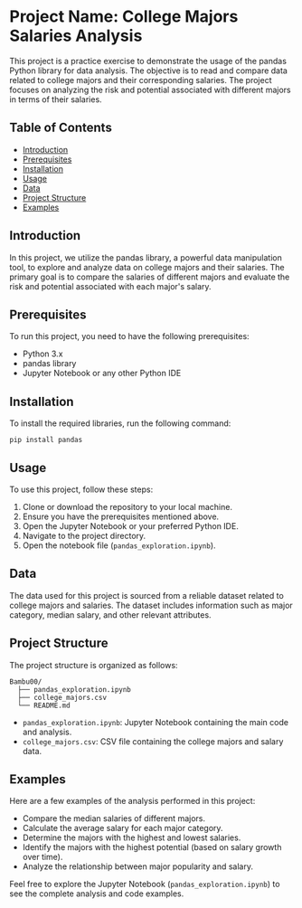 # Project Name: College Majors Salaries Analysis

This project is a practice exercise to demonstrate the usage of the pandas Python library for data analysis. The objective is to read and compare data related to college majors and their corresponding salaries. The project focuses on analyzing the risk and potential associated with different majors in terms of their salaries.

## Table of Contents

- [Introduction](#introduction)
- [Prerequisites](#prerequisites)
- [Installation](#installation)
- [Usage](#usage)
- [Data](#data)
- [Project Structure](#project-structure)
- [Examples](#examples)


## Introduction

In this project, we utilize the pandas library, a powerful data manipulation tool, to explore and analyze data on college majors and their salaries. The primary goal is to compare the salaries of different majors and evaluate the risk and potential associated with each major's salary.

## Prerequisites

To run this project, you need to have the following prerequisites:

- Python 3.x
- pandas library
- Jupyter Notebook or any other Python IDE

## Installation

To install the required libraries, run the following command:

```
pip install pandas
```

## Usage

To use this project, follow these steps:

1. Clone or download the repository to your local machine.
2. Ensure you have the prerequisites mentioned above.
3. Open the Jupyter Notebook or your preferred Python IDE.
4. Navigate to the project directory.
5. Open the notebook file (`pandas_exploration.ipynb`).

## Data

The data used for this project is sourced from a reliable dataset related to college majors and salaries. The dataset includes information such as major category, median salary, and other relevant attributes.

## Project Structure

The project structure is organized as follows:

```
Bambu00/
  ├── pandas_exploration.ipynb
  ├── college_majors.csv
  └── README.md
```

- `pandas_exploration.ipynb`: Jupyter Notebook containing the main code and analysis.
- `college_majors.csv`: CSV file containing the college majors and salary data.
## Examples

Here are a few examples of the analysis performed in this project:

- Compare the median salaries of different majors.
- Calculate the average salary for each major category.
- Determine the majors with the highest and lowest salaries.
- Identify the majors with the highest potential (based on salary growth over time).
- Analyze the relationship between major popularity and salary.

Feel free to explore the Jupyter Notebook (`pandas_exploration.ipynb`) to see the complete analysis and code examples.
